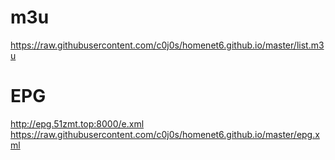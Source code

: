 
# m3u
https://raw.githubusercontent.com/c0j0s/homenet6.github.io/master/list.m3u
# EPG
http://epg.51zmt.top:8000/e.xml  
https://raw.githubusercontent.com/c0j0s/homenet6.github.io/master/epg.xml

